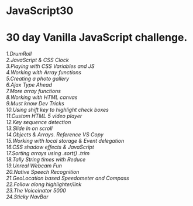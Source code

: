 # JavaScript30
# 30 day Vanilla JavaScript challenge.

*1.DrumRoll* <br>
*2.JavaScript & CSS Clock*  <br>
*3.Playing with CSS Variables and JS*  <br>
*4.Working with Array functions* <br>
*5.Creating a photo gallery* <br>
*6.Ajax Type Ahead* <br>
*7.More array functions* <br>
*8.Working with HTML canvas* <br>
*9.Must know Dev Tricks* <br>
*10.Using shift key to highlight check boxes* <br>
*11.Custom HTML 5 video player* <br>
*12.Key sequence detection* <br>
*13.Slide In on scroll* <br>
*14.Objects & Arrays. Reference VS Copy* <br>
*15.Working with local storage & Event delegation* <br>
*16.CSS shadow effects & JavaScript* <br>
*17.Sorting arrays using .sort() .trim* <br>
*18.Tally String times with Reduce* <br>
*19.Unreal Webcam Fun* <br>
*20.Native Speech Recognition* <br>
*21.GeoLocation based Speedometer and Compass* <br>
*22.Follow along highlighter/link* <br>
*23.The Voiceinator 5000* <br>
*24.Sticky NavBar* <br>